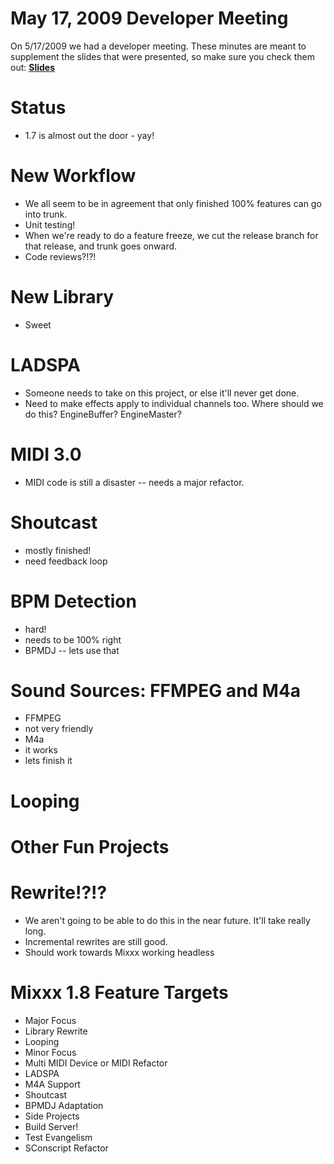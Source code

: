 # May 17, 2009 Developer Meeting

On 5/17/2009 we had a developer meeting. These minutes are meant to
supplement the slides that were presented, so make sure you check them
out:
**[Slides](http://docs.google.com/Present?docid=dd557nj5_28fvx8jkgx&skipauth=true)**

# Status

  - 1.7 is almost out the door - yay\!

# New Workflow

  - We all seem to be in agreement that only finished 100% features can
    go into trunk.
  - Unit testing\!
  - When we're ready to do a feature freeze, we cut the release branch
    for that release, and trunk goes onward.
  - Code reviews?\!?\!

# New Library

  - Sweet

# LADSPA

  - Someone needs to take on this project, or else it'll never get done.
  - Need to make effects apply to individual channels too. Where should
    we do this? EngineBuffer? EngineMaster?

# MIDI 3.0

  - MIDI code is still a disaster -- needs a major refactor. 

# Shoutcast

  - mostly finished\!
  - need feedback loop

# BPM Detection

  - hard\! 
  - needs to be 100% right
  - BPMDJ -- lets use that

# Sound Sources: FFMPEG and M4a

  - FFMPEG 
  - not very friendly
  - M4a 
  - it works
  - lets finish it

# Looping

# Other Fun Projects

# Rewrite\!?\!?

  - We aren't going to be able to do this in the near future. It'll take
    really long. 
  - Incremental rewrites are still good.
  - Should work towards Mixxx working headless

# Mixxx 1.8 Feature Targets

  - Major Focus
  - Library Rewrite
  - Looping
  - Minor Focus
  - Multi MIDI Device or MIDI Refactor
  - LADSPA
  - M4A Support
  - Shoutcast
  - BPMDJ Adaptation
  - Side Projects
  - Build Server\!
  - Test Evangelism
  - SConscript Refactor
